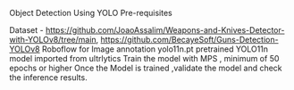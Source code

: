 Object Detection Using YOLO Pre-requisites 

Dataset - https://github.com/JoaoAssalim/Weapons-and-Knives-Detector-with-YOLOv8/tree/main, https://github.com/BecayeSoft/Guns-Detection-YOLOv8
Roboflow for Image annotation
yolo11n.pt pretrained YOLO11n model imported from ultrlytics
Train the model with MPS , minimum of 50 epochs or higher
Once the Model is trained ,validate the model and check the inference results.
